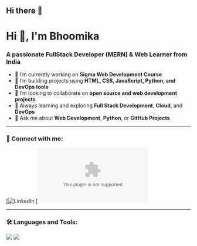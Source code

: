 ## Hi there 👋

# Hi 👋, I'm Bhoomika

### A passionate FullStack Developer (MERN) & Web Learner from India

- 🔭 I’m currently working on **Sigma Web Development Course**
- 🌱 I’m building projects using **HTML, CSS, JavaScript, Python, and DevOps tools**
- 🤝 I’m looking to collaborate on **open source and web development projects**
- 🧠 Always learning and exploring **Full Stack Development**, **Cloud**, and **DevOps**
- 💬 Ask me about **Web Development**, **Python**, or **GitHub Projects**

---

### 🔗 Connect with me:
[![LinkedIn](www.linkedin.com/in/bhoomika-r-br615)
[![Email](bhoomikarangegowda@gmail.com)

---

### 🛠️ Languages and Tools:

<img src="https://img.shields.io/badge/C-00599C?style=for-the-badge&logo=c&logoColor=white"/>
<img src="https://img.shields.io/badge/HTML5-e34c26?style=for-the-badge&logo=html5&logoColor=white"/>
<img
